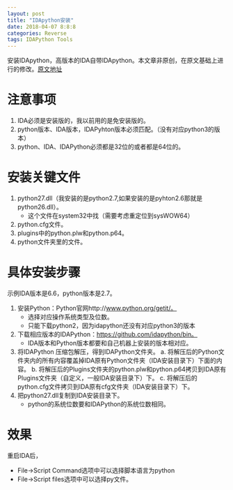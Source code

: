 ```yaml
---
layout: post
title: "IDApython安装"
date: 2018-04-07 8:8:8
categories: Reverse
tags: IDAPython Tools
---
```


安装IDApython，高版本的IDA自带IDApython。本文章非原创，在原文基础上进行的修改。[原文地址](http://www.cnblogs.com/blacksunny/p/7215247.html)

# 注意事项
1. IDA必须是安装版的，我以前用的是免安装版的。
2. python版本、IDA版本，IDAPyhton版本必须匹配。（没有对应python3的版本）
3. python、IDA、IDAPython必须都是32位的或者都是64位的。

# 安装关键文件
1. python27.dll（我安装的是python2.7,如果安装的是pyhton2.6那就是python26.dll）。
	* 这个文件在system32中找（需要考虑重定位到sysWOW64）
2. python.cfg文件。
3. plugins中的python.plw和python.p64。
4. python文件夹里的文件。

# 具体安装步骤
示例IDA版本是6.6，python版本是2.7。
1. 安装Python：Python官网http://www.python.org/getit/。
	* 选择对应操作系统类型及位数。
	* 只能下载python2，因为idapython还没有对应python3的版本
2. 下载相应版本的IDAPython：https://github.com/idapython/bin。
	* IDA版本和Python版本都要和自己机器上安装的版本相对应。
3. 将IDAPython 压缩包解压，得到IDAPython文件夹。
	a. 将解压后的Python文件夹内的所有内容覆盖掉IDA原有Python文件夹（IDA安装目录下）下面的内容。
	b. 将解压后的Plugins文件夹的python.plw和python.p64拷贝到IDA原有Plugins文件夹（自定义，一般IDA安装目录下）下。
	c. 将解压后的python.cfg文件拷贝到IDA原有cfg文件夹（IDA安装目录下）下。
4. 把python27.dll复制到IDA安装目录下。
	* python的系统位数要和IDAPython的系统位数相同。

# 效果
重启IDA后，
* File->Script Command选项中可以选择脚本语言为python
* File->Script files选项中可以选择py文件。
